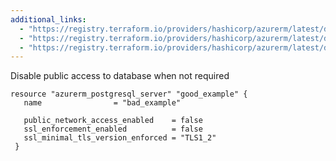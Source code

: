 ```yaml
---
additional_links: 
  - "https://registry.terraform.io/providers/hashicorp/azurerm/latest/docs/resources/postgresql_server#public_network_access_enabled"
  - "https://registry.terraform.io/providers/hashicorp/azurerm/latest/docs/resources/mysql_server#public_network_access_enabled"
  - "https://registry.terraform.io/providers/hashicorp/azurerm/latest/docs/resources/mariadb_server#public_network_access_enabled"
---
```


Disable public access to database when not required

```hcl
resource "azurerm_postgresql_server" "good_example" {
   name                = "bad_example"
 
   public_network_access_enabled    = false
   ssl_enforcement_enabled          = false
   ssl_minimal_tls_version_enforced = "TLS1_2"
 }
```
